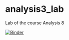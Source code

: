 # analysis3_lab
Lab of the course Analysis 8

[![Binder](https://mybinder.org/badge_logo.svg)](https://mybinder.org/v2/gh/bbashari/analysis8_lab/main?filepath=ipynb)
